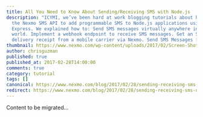 ```yaml
---
title: All You Need to Know About Sending/Receiving SMS with Node.js
description: "ICYMI, we’ve been hard at work blogging tutorials about how to use
  the Nexmo SMS API to add programmable SMS to Node.js applications using
  Express. We explained how to: Send SMS messages virtually anywhere in the
  world. Implement a webhook endpoint to receive SMS messages. Get an SMS
  delivery receipt from a mobile carrier via Nexmo. Send SMS Messages […]"
thumbnail: https://www.nexmo.com/wp-content/uploads/2017/02/Screen-Shot-2017-02-27-at-5.39.20-PM.png
author: chrisguzman
published: true
published_at: 2017-02-28T14:00:00
comments: true
category: tutorial
tags: []
canonical: https://www.nexmo.com/blog/2017/02/28/sending-receiving-sms-node-js
redirect: https://www.nexmo.com/blog/2017/02/28/sending-receiving-sms-node-js
---
```

Content to be migrated...
